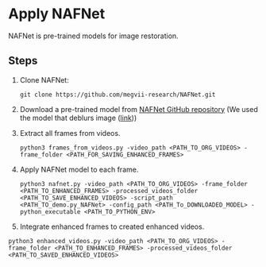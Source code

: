 # Apply NAFNet
NAFNet is pre-trained models for image restoration.
## Steps
1. Clone NAFNet:
   
   ```git clone https://github.com/megvii-research/NAFNet.git ```
3. Download a pre-trained model from [NAFNet GitHub repository](https://github.com/megvii-research/NAFNet/tree/main) (We used the model that deblurs image ([link](https://github.com/megvii-research/NAFNet/tree/main/options/test/REDS)))
4. Extract all frames from videos.
   
   ```python3 frames_from_videos.py -video_path <PATH_TO_ORG_VIDEOS> -frame_folder <PATH_FOR_SAVING_ENHANCED_FRAMES>```
6. Apply NAFNet model to each frame.
   
   ```python3 nafnet.py -video_path <PATH_TO_ORG_VIDEOS> -frame_folder <PATH_TO_ENHANCED_FRAMES> -processed_videos_folder <PATH_TO_SAVE_ENHANCED_VIDEOS> -script_path <PATH_TO_demo.py_NAFNet> -config_path <PATH_To_DOWNLOADED_MODEL> -python_executable <PATH_TO_PYTHON_ENV>```
8. Integrate enhanced frames to created enhanced videos.
   
 ```python3 enhanced_videos.py -video_path <PATH_TO_ORG_VIDEOS> -frame_folder <PATH_TO_ENHANCED_FRAMES> -processed_videos_folder <PATH_TO_SAVED_ENHANCED_VIDEOS>```
